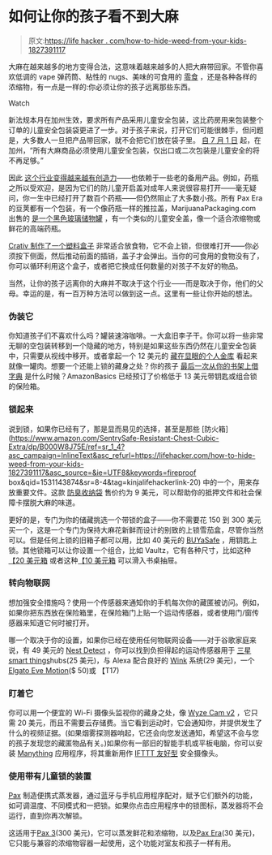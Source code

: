 # 如何让你的孩子看不到大麻

> 原文:[https://life hacker . com/how-to-hide-weed-from-your-kids-1827391117](https://lifehacker.com/how-to-hide-weed-from-your-kids-1827391117)

大麻在越来越多的地方变得合法，这意味着越来越多的人把大麻带回家。不管你喜欢低调的 vape 弹药筒、粘性的 nugs、美味的可食用的 [零食](https://lifehacker.com/the-beginners-guide-to-edibles-1821047006) ，还是各种各样的浓缩物，有一点是一样的:你必须让你的孩子远离那些东西。

Watch

新法规本月在加州生效，要求所有产品采用儿童安全包装，这比药房用来包装整个订单的儿童安全包装袋更进了一步。对于孩子来说，打开它们可能很棘手，但问题是，大多数人一旦把产品带回家，就不会把它们放在袋子里。 [自 7 月 1 日](https://www.cannalawblog.com/will-california-cannabis-businesses-be-ready-for-july-1/) 起，在加州，“所有大麻商品必须使用儿童安全包装，仅出口或二次包装是儿童安全的将不再足够。”

因此 [这个行业变得越来越有创造力](https://quartzy.qz.com/1310480/the-pot-industry-is-reinventing-child-resistant-packaging-design/)——也依赖于一些老的备用产品。例如，药瓶之所以受欢迎，是因为它们的防儿童开启盖对成年人来说很容易打开——毫无疑问，你一生中已经打开了数百个药瓶——但仍然阻止了大多数小孩。所有 Pax Era 的豆荚都有一个包装，有一个像药瓶一样的推拉盖，MarijuanaPackaging.com 出售的 [是一个黑色玻璃储物罐](https://www.marijuanapackaging.com/4oz-black-glass-jars-100-box.html) ，有一个类似的儿童安全盖，像一个适合浓缩物或鲜花的高端药瓶。

[Crativ 制作了一个塑料盒子](https://crativpackaging.com/products/) 非常适合放食物，它不会上锁，但很难打开——你必须按下侧面，然后推动前面的插销，盖子才会弹出。当你的可食用的食物没有了，你可以循环利用这个盒子，或者把它换成任何数量的对孩子不友好的物品。

当然，让你的孩子远离你的大麻并不取决于这个行业——而是取决于你，他们的父母。幸运的是，有一百万种方法可以做到这一点。这里有一些让你开始的想法。

### 伪装它

你知道孩子们不喜欢什么吗？罐装速溶咖啡。一大盒旧李子干。你可以将一些非常无聊的空包装转移到一个隐藏的地方，特别是如果这些东西仍然在儿童安全包装中，只需要从视线中移开。或者拿起一个 12 美元的 [藏在显眼的个人金库](https://www.amazon.com/BigMouth-Inc-SPAM-Can-Safe/dp/B01H45E9G4/?asc_campaign=InlineText&asc_refurl=https://lifehacker.com/how-to-hide-weed-from-your-kids-1827391117&asc_source=&tag=kinjalifehackerlink-20) 看起来就像一罐肉。想要一个还能上锁的藏身之处？你的孩子 [最后一次从你的书架上借字典](https://www.amazon.com/AmazonBasics-Book-Safe-Lock-Small/dp/B078HDDS9Y/?asc_campaign=InlineText&asc_refurl=https://lifehacker.com/how-to-hide-weed-from-your-kids-1827391117&asc_source=&tag=kinjalifehackerlink-20) 是什么时候？AmazonBasics 已经预订了价格低于 13 美元带钥匙或组合锁的保险箱。

### 锁起来

说到锁，如果你已经有了，那是显而易见的选择，甚至是那些 [防火箱](https://www.amazon.com/SentrySafe-Resistant-Chest-Cubic-Extra/dp/B000W8J75E/ref=sr_1_4?asc_campaign=InlineText&asc_refurl=https://lifehacker.com/how-to-hide-weed-from-your-kids-1827391117&asc_source=&ie=UTF8&keywords=fireproof box&qid=1531143874&sr=8-4&tag=kinjalifehackerlink-20) 中的一个，用来存放重要文件。这款 [防臭收纳袋](https://www.amazon.com/Funk-Fighter-Odorless-Pocket-Bag/dp/B00DYYY0RI/?asc_campaign=InlineText&asc_refurl=https://lifehacker.com/how-to-hide-weed-from-your-kids-1827391117&asc_source=&tag=kinjalifehackerlink-20) 售价约为 9 美元，可以帮助你的抵押文件和社会保障卡摆脱大麻的味道。

更好的是，专门为你的储藏挑选一个带锁的盒子——你不需要花 150 到 300 美元买一个，这是一个专门为保持大麻花新鲜而设计的别致的上锁雪茄盒，尽管你当然可以。但是任何上锁的旧箱子都可以用，比如 40 美元的 [BUYaSafe](https://www.amazon.com/BUYaSafe-R8031-Medication-Prescription-Medicine/dp/B00SLMEEW4/?asc_campaign=InlineText&asc_refurl=https://lifehacker.com/how-to-hide-weed-from-your-kids-1827391117&asc_source=&tag=kinjalifehackerlink-20) ，用钥匙上锁。其他锁箱可以让你设置一个组合，比如 Vaultz，它有各种尺寸，比如这种[【20 美元箱](https://www.amazon.com/Vaultz-Locking-Personal-Security-VZ00102-2/dp/B004Q86PNI/?asc_campaign=InlineText&asc_refurl=https://lifehacker.com/how-to-hide-weed-from-your-kids-1827391117&asc_source=&tag=kinjalifehackerlink-20) 或者这种[【10 美元箱](https://www.amazon.com/Vaultz-Medicine-Combination-Inches-VZ00361/dp/B00EYMZJ5Q/?asc_campaign=InlineText&asc_refurl=https://lifehacker.com/how-to-hide-weed-from-your-kids-1827391117&asc_source=&tag=kinjalifehackerlink-20) 可以滑入书桌抽屉。

### 转向物联网

想加强安全措施吗？使用一个传感器来通知你的手机每次你的藏匿被访问。例如，如果你把东西放在保险箱里，在保险箱门上贴一个运动传感器，或者使用门/窗传感器来知道它何时被打开。

哪一个取决于你的设置，如果你已经在使用任何物联网设备——对于谷歌家庭来说，有 49 美元的 [Nest Detect](https://store.google.com/us/product/nest_detect?hl=en-US) ，你可以找到负担得起的运动传感器用于 [三星 smart things](https://www.amazon.com/Samsung-SmartThings-F-IRM-US-2-Motion-Sensor/dp/B01IE35PCC/?asc_campaign=InlineText&asc_refurl=https://lifehacker.com/how-to-hide-weed-from-your-kids-1827391117&asc_source=&tag=kinjalifehackerlink-20)hubs(25 美元)，与 Alexa 配合良好的 [Wink](https://www.wink.com/products/wink-doorwindow-sensor/) 系统(29 美元)，一个[Elgato Eve Motion](https://www.evehome.com/en/eve-motion)($ 50)或 【T17)

### 盯着它

你可以用一个便宜的 Wi-Fi 摄像头监视你的藏身之处，像 [Wyze Cam v2](https://www.wyzecam.com/product/wyze-cam-v2/) ，它只需 20 美元，而且不需要云存储费。当它看到运动时，它会通知你，并提供发生了什么的视频证据。(如果烟雾探测器响起，它还会向您发送通知，希望这不会与您的孩子发现您的藏匿物品有关。)如果你有一部旧的智能手机或平板电脑，你可以安装 [Manything](https://manything.com/phones.html) 应用程序，将其重新用作 [IFTTT 友好型](https://ifttt.com/manything) 安全摄像头。

### 使用带有儿童锁的装置

[Pax](https://www.paxvapor.com/) 制造便携式蒸发器，通过蓝牙与手机应用程序配对，赋予它们额外的功能，如可调温度、不同模式和一把锁。如果你点击应用程序中的锁图标，蒸发器将不会运行，直到你再次解锁。

这适用于[Pax 3](https://www.paxvapor.com/pax-3/)(300 美元)，它可以蒸发鲜花和浓缩物，以及[Pax Era](https://www.paxvapor.com/era)(30 美元)，它只能与兼容的浓缩物容器一起使用，这个功能对室友和孩子一样有用。